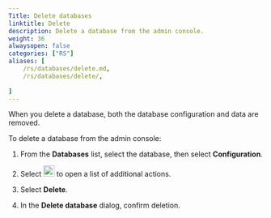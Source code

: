 ```yaml
---
Title: Delete databases 
linktitle: Delete
description: Delete a database from the admin console.
weight: 36
alwaysopen: false
categories: ["RS"]
aliases: [
    /rs/databases/delete.md,
    /rs/databases/delete/,
    
]
---
```


When you delete a database, both the database configuration and data are removed.

To delete a database from the admin console:

1. From the **Databases** list, select the database, then select **Configuration**.

1. Select <img src="/images/rs/buttons/button-toggle-actions.png#no-click" alt="Toggle actions button" width="22px"> to open a list of additional actions.

1. Select **Delete**.

1. In the **Delete database** dialog, confirm deletion.
